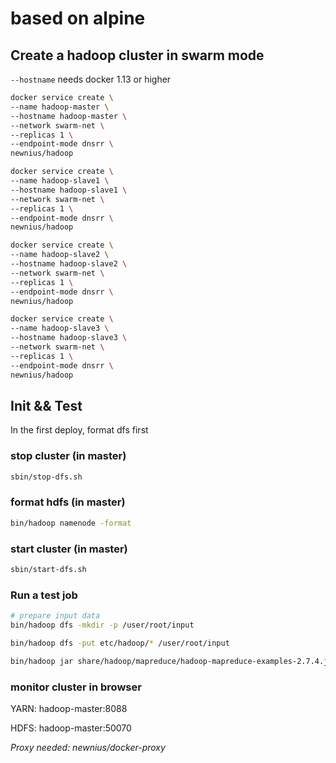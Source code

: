 # based on alpine

## Create a hadoop cluster in swarm mode

`--hostname` needs docker 1.13 or higher

```bash
docker service create \
--name hadoop-master \
--hostname hadoop-master \
--network swarm-net \
--replicas 1 \
--endpoint-mode dnsrr \
newnius/hadoop
```

```bash
docker service create \
--name hadoop-slave1 \
--hostname hadoop-slave1 \
--network swarm-net \
--replicas 1 \
--endpoint-mode dnsrr \
newnius/hadoop
```

```bash
docker service create \
--name hadoop-slave2 \
--hostname hadoop-slave2 \
--network swarm-net \
--replicas 1 \
--endpoint-mode dnsrr \
newnius/hadoop
```

```bash
docker service create \
--name hadoop-slave3 \
--hostname hadoop-slave3 \
--network swarm-net \
--replicas 1 \
--endpoint-mode dnsrr \
newnius/hadoop
```

## Init && Test

In the first deploy, format dfs first

### stop cluster (in master)
```bash
sbin/stop-dfs.sh
```

### format hdfs (in master)
```bash
bin/hadoop namenode -format
```

### start cluster (in master)
```bash
sbin/start-dfs.sh
```

### Run a test job

```bash
# prepare input data
bin/hadoop dfs -mkdir -p /user/root/input

bin/hadoop dfs -put etc/hadoop/* /user/root/input
```
```bash
bin/hadoop jar share/hadoop/mapreduce/hadoop-mapreduce-examples-2.7.4.jar grep input output 'dfs[a-z.]+'

```

### monitor cluster in browser

YARN: hadoop-master:8088

HDFS: hadoop-master:50070

_Proxy needed: newnius/docker-proxy_
